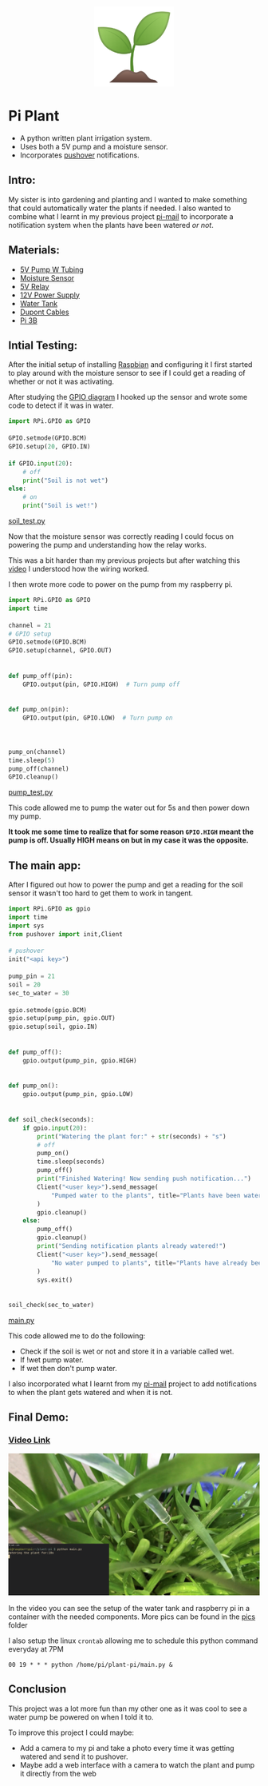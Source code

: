 <p align="center">
<img width="160" height="160" src="pics/plant.png">
</p>

# Pi Plant
- A python written plant irrigation system.
- Uses both a 5V pump and a moisture sensor.
- Incorporates [pushover](https://www.pushover.net) notifications.

## Intro:

My sister is into gardening and planting and I wanted to make something that could automatically water the plants if needed. I also wanted to combine what I learnt in my previous project [pi-mail](https://github.com/jacques-andre/pi-mail) to incorporate a notification system when the plants have been watered _or not_.

## Materials:

- [5V Pump W Tubing](https://www.amazon.com/WayinTop-Submersible-Flexible-Fountain-Aquarium/dp/B07TMW5CDM/ref=sr_1_5?dchild=1&keywords=5v+pump&qid=1591538297&sr=8-5)
- [Moisture Sensor](https://www.amazon.com/Kuman-Moisture-Compatible-Raspberry-Automatic/dp/B071F4RDHY/ref=sr_1_27?dchild=1&keywords=moisture+sensor&qid=1591538769&sr=8-27)
- [5V Relay](https://www.amazon.com/Tolako-Arduino-Indicator-Channel-Official/dp/B00VRUAHLE/ref=sr_1_7?dchild=1&keywords=5v+relay&qid=1591538799&sr=8-7)
- [12V Power Supply](https://www.amazon.com/ANVISION-2-Pack-Adapter-5-5x2-1mm-Efficiency/dp/B01DHJLHC0/ref=sr_1_11?dchild=1&keywords=anvision+12v&qid=1591538841&sr=8-11)
- [Water Tank](https://www.amazon.com/dp/B005P0NPKM/ref=sr_1_5?dchild=1&keywords=new+wave+enviro&qid=1591538878&sr=8-5)
- [Dupont Cables](https://www.amazon.com/EDGELEC-Breadboard-Optional-Assorted-Multicolored/dp/B07GD2BWPY/ref=sr_1_3?dchild=1&keywords=dupont+cables&qid=1591538923&sr=8-3)
- [Pi 3B](https://www.raspberrypi.org/products/raspberry-pi-3-model-b/)

## Intial Testing:

After the initial setup of installing [Raspbian](https://www.raspberrypi.org/downloads/raspberry-pi-os/) and configuring it I first started to play around with the moisture sensor to see if I could get a reading of whether or not it was activating.

After studying the [GPIO diagram](https://external-content.duckduckgo.com/iu/?u=https%3A%2F%2Ftse1.mm.bing.net%2Fth%3Fid%3DOIP.m5IIRVyyAg9k2hmL9203gQHaHa%26pid%3DApi&f=1) I hooked up the sensor and wrote some code to detect if it was in water.

```python
import RPi.GPIO as GPIO

GPIO.setmode(GPIO.BCM)
GPIO.setup(20, GPIO.IN)

if GPIO.input(20):
    # off
    print("Soil is not wet")
else:
    # on
    print("Soil is wet!")
```
[soil_test.py](soil_test.py)

Now that the moisture sensor was correctly reading I could focus on powering the pump and understanding how the relay works.

This was a bit harder than my previous projects but after watching this [video](https://www.youtube.com/watch?v=51f3ZazNW-w) I understood how the wiring worked.

I then wrote more code to power on the pump from my raspberry pi.

```python
import RPi.GPIO as GPIO
import time

channel = 21
# GPIO setup
GPIO.setmode(GPIO.BCM)
GPIO.setup(channel, GPIO.OUT)


def pump_off(pin):
    GPIO.output(pin, GPIO.HIGH)  # Turn pump off


def pump_on(pin):
    GPIO.output(pin, GPIO.LOW)  # Turn pump on



pump_on(channel)
time.sleep(5)
pump_off(channel)
GPIO.cleanup()
```
[pump_test.py](pump_test.py)

This code allowed me to pump the water out for 5s and then power down my pump.

**It took me some time to realize that for some reason `GPIO.HIGH` meant the pump is off. Usually HIGH means on but in my case it was the opposite.**

## The main app:

After I figured out how to power the pump and get a reading for the soil sensor it wasn't too hard to get them to work in tangent.

```python
import RPi.GPIO as gpio
import time
import sys
from pushover import init,Client

# pushover
init("<api key>")

pump_pin = 21
soil = 20
sec_to_water = 30

gpio.setmode(gpio.BCM)
gpio.setup(pump_pin, gpio.OUT)
gpio.setup(soil, gpio.IN)


def pump_off():
    gpio.output(pump_pin, gpio.HIGH)


def pump_on():
    gpio.output(pump_pin, gpio.LOW)


def soil_check(seconds):
    if gpio.input(20):
        print("Watering the plant for:" + str(seconds) + "s")
        # off
        pump_on()
        time.sleep(seconds)
        pump_off()
        print("Finished Watering! Now sending push notification...")
        Client("<user key>").send_message(
            "Pumped water to the plants", title="Plants have been watered!"
        )
        gpio.cleanup()
    else:
        pump_off()
        gpio.cleanup()
        print("Sending notification plants already watered!")
        Client("<user key>").send_message(
            "No water pumped to plants", title="Plants have already been watered!"
        )
        sys.exit()


soil_check(sec_to_water)
```
[main.py](main.py)

This code allowed me to do the following:

- Check if the soil is wet or not and store it in a variable called wet.
- If !wet pump water.
- If wet then don't pump water.

I also incorporated what I learnt from my [pi-mail](https://github.com/jacques-andre/pi-mail) project to add notifications to when the plant gets watered and when it is not.

## Final Demo:
### [Video Link](https://youtu.be/h1HrscRf4Ik)
<img src="pics/videothumb.png"></img>

In the video you can see the setup of the water tank and raspberry pi in a container with the needed components. More pics can be found in the [pics](https://github.com/jacques-andre/pi-plant/tree/master/pics) folder

I also setup the linux `crontab` allowing me to schedule this python command everyday at 7PM
 ```
 00 19 * * * python /home/pi/plant-pi/main.py &
 ```

## Conclusion

This project was a lot more fun than my other one as it was cool to see a water pump be powered on when I told it to.

To improve this project I could maybe:

- Add a camera to my pi and take a photo every time it was getting watered and send it to pushover.
- Maybe add a web interface with a camera to watch the plant and pump it directly from the web
